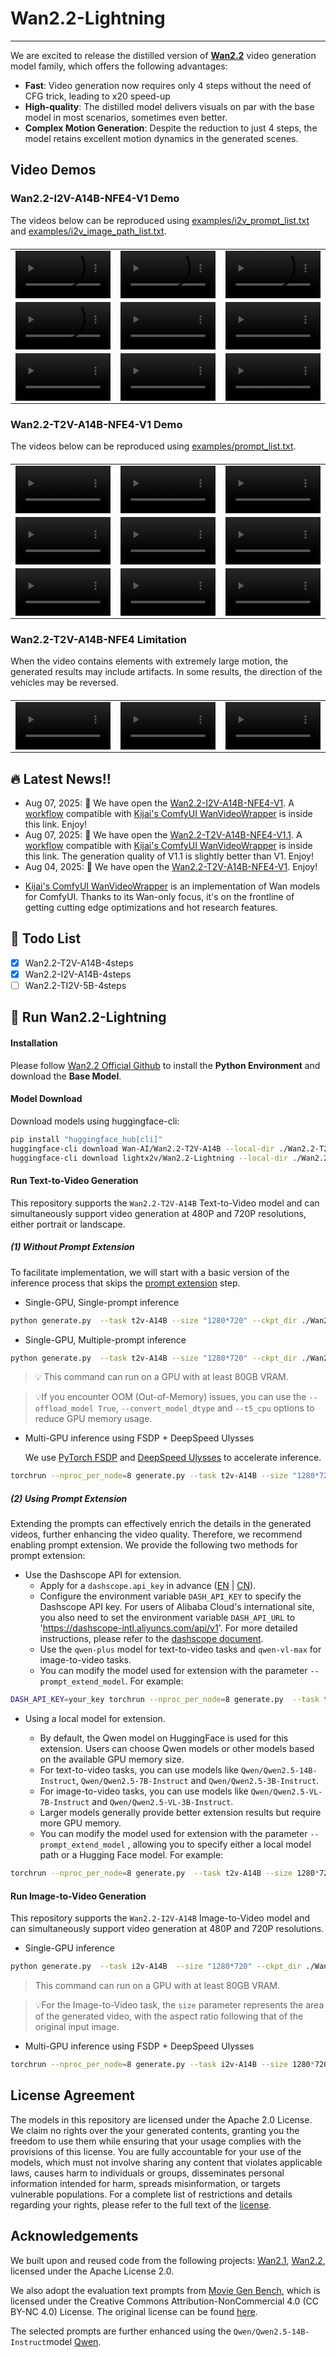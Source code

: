 # Wan2.2-Lightning


-----

<!-- [**Wan2.2-Lightning: Distill Wan2.2 Family into 4 Steps**] <be> -->


We are excited to release the distilled version of <a href="https://wan.video"><b>Wan2.2</b></a> video generation model family, which offers the following advantages:
- **Fast**: Video generation now requires only 4 steps without the need of CFG trick, leading to x20 speed-up
- **High-quality**: The distilled model delivers visuals on par with the base model in most scenarios, sometimes even better.
- **Complex Motion Generation**: Despite the reduction to just 4 steps, the model retains excellent motion dynamics in the generated scenes.


## Video Demos
### Wan2.2-I2V-A14B-NFE4-V1 Demo

The videos below can be reproduced using [examples/i2v_prompt_list.txt](examples/i2v_prompt_list.txt) and [examples/i2v_image_path_list.txt](examples/i2v_image_path_list.txt).

<table border="0" style="width: 100%; text-align: left; margin-top: 20px;">
  <tr>
      <td>
          <video src="https://github.com/user-attachments/assets/4f6bb1e0-9e2b-4eb2-8b9f-0678ccd5b4ec" width="100%" controls loop></video>
      </td>
      <td>
          <video src="https://github.com/user-attachments/assets/bb249553-3f52-40b3-88f9-6e3bca1a8358" width="100%" controls loop></video>
      </td>
       <td>
          <video src="https://github.com/user-attachments/assets/17a6d26a-dd63-47ef-9a98-1502f503dfba" width="100%" controls loop></video>
     </td>
  </tr>
  <tr>
      <td>
          <video src="https://github.com/user-attachments/assets/6ccc69cf-e129-456f-8b93-6dc709cb0ede" width="100%" controls loop></video>
      </td>
      <td>
          <video src="https://github.com/user-attachments/assets/6cf9c586-f37a-47ed-ab5b-e106c3877fa8" width="100%" controls loop></video>
      </td>
       <td>
          <video src="https://github.com/user-attachments/assets/27e82fdf-88af-44ac-b987-b48aa3f9f793" width="100%" controls loop></video>
     </td>
  </tr>
  <tr>
      <td>
          <video src="https://github.com/user-attachments/assets/36a76f1d-2b64-4b16-a862-210d0ffd6d55" width="100%" controls loop></video>
      </td>
      <td>
          <video src="https://github.com/user-attachments/assets/4bc36c70-931e-4539-be8c-432d832819d3" width="100%" controls loop></video>
      </td>
       <td>
          <video src="https://github.com/user-attachments/assets/488b9179-741b-4b9d-8f23-895981f054cb" width="100%" controls loop></video>
     </td>
  </tr>
</table>

### Wan2.2-T2V-A14B-NFE4-V1 Demo

The videos below can be reproduced using [examples/prompt_list.txt](examples/prompt_list.txt).

<table border="0" style="width: 100%; text-align: left; margin-top: 20px;">
  <tr>
      <td>
          <video src="https://github.com/user-attachments/assets/ae791fbb-ef4a-4f72-989a-2ac862883201" width="100%" controls loop></video>
      </td>
      <td>
          <video src="https://github.com/user-attachments/assets/f8083a50-25a0-42a8-9cd1-635f99588b19" width="100%" controls loop></video>
      </td>
       <td>
          <video src="https://github.com/user-attachments/assets/5f15826b-b07b-49a2-a522-f2caea0adc60" width="100%" controls loop></video>
     </td>
  </tr>
  <tr>
      <td>
          <video src="https://github.com/user-attachments/assets/9e48c7c2-f1a1-4d94-ade0-11e1aa913cb7" width="100%" controls loop></video>
      </td>
      <td>
          <video src="https://github.com/user-attachments/assets/45ae83df-af1e-4506-b00e-7d413a0dfa51" width="100%" controls loop></video>
      </td>
       <td>
          <video src="https://github.com/user-attachments/assets/554dd476-d9c1-49df-b6e1-d129113cb2be" width="100%" controls loop></video>
     </td>
  </tr>
  <tr>
      <td>
          <video src="https://github.com/user-attachments/assets/f22b8c0f-9e40-418d-8cd5-153da3678093" width="100%" controls loop></video>
      </td>
      <td>
          <video src="https://github.com/user-attachments/assets/2fc03af0-7c76-48e5-ab12-fc222164ec64" width="100%" controls loop></video>
      </td>
       <td>
          <video src="https://github.com/user-attachments/assets/a8d07ae6-f037-4518-9b13-4a6702a3e0ae" width="100%" controls loop></video>
     </td>
  </tr>
</table>

### Wan2.2-T2V-A14B-NFE4 Limitation

When the video contains elements with extremely large motion, the generated results may include artifacts.
In some results, the direction of the vehicles may be reversed.

<table border="0" style="width: 100%; text-align: left; margin-top: 20px;">
  <tr>
      <td>
          <video src="https://github.com/user-attachments/assets/db8f4240-7feb-4b95-8851-c52220ece9dc" width="100%" controls loop></video>
      </td>
      <td>
          <video src="https://github.com/user-attachments/assets/43820463-22e0-41aa-a446-e0f130ef80d0" width="100%" controls loop></video>
      </td>
       <td>
          <video src="https://github.com/user-attachments/assets/8a0580eb-2b35-4548-abcb-45fc0df12ff0" width="100%" controls loop></video>
     </td>
  </tr>
</table>

## 🔥 Latest News!!
* Aug 07, 2025: 👋 We have open the  [Wan2.2-I2V-A14B-NFE4-V1](https://hf-mirror.com/lightx2v/Wan2.2-Lightning/tree/main/Wan2.2-I2V-A14B-4steps-lora-rank64-Seko-V1). A [workflow](https://hf-mirror.com/lightx2v/Wan2.2-Lightning/blob/main/Wan2.2-I2V-A14B-4steps-lora-rank64-Seko-V1/Wan2.2-I2V-A14B-4steps-lora-rank64-Seko-V1-forKJ.json) compatible with [Kijai's ComfyUI WanVideoWrapper](https://github.com/kijai/ComfyUI-WanVideoWrapper) is inside this link. Enjoy!
* Aug 07, 2025: 👋 We have open the  [Wan2.2-T2V-A14B-NFE4-V1.1](https://hf-mirror.com/lightx2v/Wan2.2-Lightning/tree/main/Wan2.2-T2V-A14B-4steps-lora-rank64-Seko-V1.1). A [workflow](https://hf-mirror.com/lightx2v/Wan2.2-Lightning/blob/main/Wan2.2-T2V-A14B-4steps-lora-rank64-Seko-V1.1/Wan2.2-T2V-A14B-4steps-lora-rank64-Seko-V1.1-forKJ.json) compatible with [Kijai's ComfyUI WanVideoWrapper](https://github.com/kijai/ComfyUI-WanVideoWrapper) is inside this link. The generation quality of V1.1 is slightly better than V1. Enjoy!
* Aug 04, 2025: 👋 We have open the  [Wan2.2-T2V-A14B-NFE4-V1](https://hf-mirror.com/lightx2v/Wan2.2-Lightning/tree/main/Wan2.2-T2V-A14B-4steps-lora-rank64-Seko-V1). Enjoy!
- [Kijai's ComfyUI WanVideoWrapper](https://github.com/kijai/ComfyUI-WanVideoWrapper) is an implementation of Wan models for ComfyUI. Thanks to its Wan-only focus, it's on the frontline of getting cutting edge optimizations and hot research features.


## 📑 Todo List
- [x] Wan2.2-T2V-A14B-4steps
- [x] Wan2.2-I2V-A14B-4steps
- [ ] Wan2.2-TI2V-5B-4steps

## 🚀 Run Wan2.2-Lightning

#### Installation

Please follow [Wan2.2 Official Github](https://github.com/Wan-Video/Wan2.2/) to install the **Python Environment** and download the **Base Model**.

#### Model Download

Download models using huggingface-cli:
``` sh
pip install "huggingface_hub[cli]"
huggingface-cli download Wan-AI/Wan2.2-T2V-A14B --local-dir ./Wan2.2-T2V-A14B
huggingface-cli download lightx2v/Wan2.2-Lightning --local-dir ./Wan2.2-Lightning
```

#### Run Text-to-Video Generation

This repository supports the `Wan2.2-T2V-A14B` Text-to-Video model and can simultaneously support video generation at 480P and 720P resolutions, either portrait or landscape.


##### (1) Without Prompt Extension

To facilitate implementation, we will start with a basic version of the inference process that skips the [prompt extension](#2-using-prompt-extention) step.

- Single-GPU, Single-prompt inference

``` sh
python generate.py  --task t2v-A14B --size "1280*720" --ckpt_dir ./Wan2.2-T2V-A14B --lora_dir ./Wan2.2-Lightning/Wan2.2-T2V-A14B-4steps-lora-rank64-Seko-V1 --offload_model True --base_seed 42 --prompt "Two anthropomorphic cats in comfy boxing gear and bright gloves fight intensely on a spotlighted stage."
```

- Single-GPU, Multiple-prompt inference
``` sh
python generate.py  --task t2v-A14B --size "1280*720" --ckpt_dir ./Wan2.2-T2V-A14B --lora_dir ./Wan2.2-Lightning/Wan2.2-T2V-A14B-4steps-lora-rank64-Seko-V1 --offload_model True --base_seed 42 --prompt_file examples/prompt_list.txt
```

> 💡 This command can run on a GPU with at least 80GB VRAM.

> 💡If you encounter OOM (Out-of-Memory) issues, you can use the `--offload_model True`, `--convert_model_dtype` and `--t5_cpu` options to reduce GPU memory usage.


- Multi-GPU inference using FSDP + DeepSpeed Ulysses

  We use [PyTorch FSDP](https://docs.pytorch.org/docs/stable/fsdp.html) and [DeepSpeed Ulysses](https://arxiv.org/abs/2309.14509) to accelerate inference.


``` sh
torchrun --nproc_per_node=8 generate.py --task t2v-A14B --size "1280*720" --ckpt_dir ./Wan2.2-T2V-A14B --lora_dir ./Wan2.2-Lightning/Wan2.2-T2V-A14B-4steps-lora-rank64-Seko-V1 --dit_fsdp --t5_fsdp --ulysses_size 8 --base_seed 42 --prompt_file examples/prompt_list.txt
```


##### (2) Using Prompt Extension

Extending the prompts can effectively enrich the details in the generated videos, further enhancing the video quality. Therefore, we recommend enabling prompt extension. We provide the following two methods for prompt extension:

- Use the Dashscope API for extension.
  - Apply for a `dashscope.api_key` in advance ([EN](https://www.alibabacloud.com/help/en/model-studio/getting-started/first-api-call-to-qwen) | [CN](https://help.aliyun.com/zh/model-studio/getting-started/first-api-call-to-qwen)).
  - Configure the environment variable `DASH_API_KEY` to specify the Dashscope API key. For users of Alibaba Cloud's international site, you also need to set the environment variable `DASH_API_URL` to 'https://dashscope-intl.aliyuncs.com/api/v1'. For more detailed instructions, please refer to the [dashscope document](https://www.alibabacloud.com/help/en/model-studio/developer-reference/use-qwen-by-calling-api?spm=a2c63.p38356.0.i1).
  - Use the `qwen-plus` model for text-to-video tasks and `qwen-vl-max` for image-to-video tasks.
  - You can modify the model used for extension with the parameter `--prompt_extend_model`. For example:
```sh
DASH_API_KEY=your_key torchrun --nproc_per_node=8 generate.py  --task t2v-A14B --size 1280*720 --ckpt_dir ./Wan2.2-T2V-A14B --lora_dir ./Wan2.2-Lightning/Wan2.2-T2V-A14B-4steps-lora-rank64-Seko-V1 --dit_fsdp --t5_fsdp --ulysses_size 8 --prompt "Two anthropomorphic cats in comfy boxing gear and bright gloves fight intensely on a spotlighted stage" --use_prompt_extend --prompt_extend_method 'dashscope' --prompt_extend_target_lang 'zh'
```

- Using a local model for extension.

  - By default, the Qwen model on HuggingFace is used for this extension. Users can choose Qwen models or other models based on the available GPU memory size.
  - For text-to-video tasks, you can use models like `Qwen/Qwen2.5-14B-Instruct`, `Qwen/Qwen2.5-7B-Instruct` and `Qwen/Qwen2.5-3B-Instruct`.
  - For image-to-video tasks, you can use models like `Qwen/Qwen2.5-VL-7B-Instruct` and `Qwen/Qwen2.5-VL-3B-Instruct`.
  - Larger models generally provide better extension results but require more GPU memory.
  - You can modify the model used for extension with the parameter `--prompt_extend_model` , allowing you to specify either a local model path or a Hugging Face model. For example:

``` sh
torchrun --nproc_per_node=8 generate.py  --task t2v-A14B --size 1280*720 --ckpt_dir ./Wan2.2-T2V-A14B --lora_dir ./Wan2.2-Lightning/Wan2.2-T2V-A14B-4steps-lora-rank64-Seko-V1 --dit_fsdp --t5_fsdp --ulysses_size 8 --prompt "Two anthropomorphic cats in comfy boxing gear and bright gloves fight intensely on a spotlighted stage" --use_prompt_extend --prompt_extend_method 'local_qwen' --prompt_extend_target_lang 'zh'
```


#### Run Image-to-Video Generation

This repository supports the `Wan2.2-I2V-A14B` Image-to-Video model and can simultaneously support video generation at 480P and 720P resolutions.


- Single-GPU inference
```sh
python generate.py  --task i2v-A14B  --size "1280*720" --ckpt_dir ./Wan2.2-I2V-A14B --lora_dir ./Wan2.2-Lightning/Wan2.2-I2V-A14B-4steps-lora-rank64-Seko-V1 --offload_model True --base_seed 42 --prompt_file examples/i2v_prompt_list.txt --image_path_file examples/i2v_image_path_list.txt
```

> This command can run on a GPU with at least 80GB VRAM.

> 💡For the Image-to-Video task, the `size` parameter represents the area of the generated video, with the aspect ratio following that of the original input image.


- Multi-GPU inference using FSDP + DeepSpeed Ulysses

```sh
torchrun --nproc_per_node=8 generate.py --task i2v-A14B --size 1280*720 --ckpt_dir ./Wan2.2-I2V-A14B --lora_dir ./Wan2.2-Lightning/Wan2.2-I2V-A14B-4steps-lora-rank64-Seko-V1 --dit_fsdp --t5_fsdp --ulysses_size 8 --base_seed 42 --prompt_file examples/i2v_prompt_list.txt --image_path_file examples/i2v_image_path_list.txt
```

<!-- 
- Image-to-Video Generation without prompt

```sh
DASH_API_KEY=your_key torchrun --nproc_per_node=8 generate.py --task i2v-A14B --size 1280*720 --ckpt_dir ./Wan2.2-I2V-A14B --prompt '' --image examples/i2v_input.JPG --dit_fsdp --t5_fsdp --ulysses_size 8 --use_prompt_extend --prompt_extend_method 'dashscope'
```

> 💡The model can generate videos solely from the input image. You can use prompt extension to generate prompt from the image.

> The process of prompt extension can be referenced [here](#2-using-prompt-extention).

#### Run Text-Image-to-Video Generation

This repository supports the `Wan2.2-TI2V-5B` Text-Image-to-Video model and can support video generation at 720P resolutions.


- Single-GPU Text-to-Video inference
```sh
python generate.py --task ti2v-5B --size 1280*704 --ckpt_dir ./Wan2.2-TI2V-5B --offload_model True --convert_model_dtype --t5_cpu --prompt "Two anthropomorphic cats in comfy boxing gear and bright gloves fight intensely on a spotlighted stage"
```

> 💡Unlike other tasks, the 720P resolution of the Text-Image-to-Video task is `1280*704` or `704*1280`.

> This command can run on a GPU with at least 24GB VRAM (e.g, RTX 4090 GPU).

> 💡If you are running on a GPU with at least 80GB VRAM, you can remove the `--offload_model True`, `--convert_model_dtype` and `--t5_cpu` options to speed up execution.


- Single-GPU Image-to-Video inference
```sh
python generate.py --task ti2v-5B --size 1280*704 --ckpt_dir ./Wan2.2-TI2V-5B --offload_model True --convert_model_dtype --t5_cpu --image examples/i2v_input.JPG --prompt "Summer beach vacation style, a white cat wearing sunglasses sits on a surfboard. The fluffy-furred feline gazes directly at the camera with a relaxed expression. Blurred beach scenery forms the background featuring crystal-clear waters, distant green hills, and a blue sky dotted with white clouds. The cat assumes a naturally relaxed posture, as if savoring the sea breeze and warm sunlight. A close-up shot highlights the feline's intricate details and the refreshing atmosphere of the seaside."
```

> 💡If the image parameter is configured, it is an Image-to-Video generation; otherwise, it defaults to a Text-to-Video generation.

> 💡Similar to Image-to-Video, the `size` parameter represents the area of the generated video, with the aspect ratio following that of the original input image.


- Multi-GPU inference using FSDP + DeepSpeed Ulysses

```sh
torchrun --nproc_per_node=8 generate.py --task ti2v-5B --size 1280*704 --ckpt_dir ./Wan2.2-TI2V-5B --dit_fsdp --t5_fsdp --ulysses_size 8 --image examples/i2v_input.JPG --prompt "Summer beach vacation style, a white cat wearing sunglasses sits on a surfboard. The fluffy-furred feline gazes directly at the camera with a relaxed expression. Blurred beach scenery forms the background featuring crystal-clear waters, distant green hills, and a blue sky dotted with white clouds. The cat assumes a naturally relaxed posture, as if savoring the sea breeze and warm sunlight. A close-up shot highlights the feline's intricate details and the refreshing atmosphere of the seaside."
```

> The process of prompt extension can be referenced [here](#2-using-prompt-extention). 
-->



## License Agreement
The models in this repository are licensed under the Apache 2.0 License. We claim no rights over the your generated contents, granting you the freedom to use them while ensuring that your usage complies with the provisions of this license. You are fully accountable for your use of the models, which must not involve sharing any content that violates applicable laws, causes harm to individuals or groups, disseminates personal information intended for harm, spreads misinformation, or targets vulnerable populations. For a complete list of restrictions and details regarding your rights, please refer to the full text of the [license](LICENSE.txt).


## Acknowledgements

We built upon and reused code from the following projects: [Wan2.1](https://github.com/Wan-Video/Wan2.1), [Wan2.2](https://github.com/Wan-Video/Wan2.2), licensed under the Apache License 2.0. 

We also adopt the evaluation text prompts from [Movie Gen Bench](https://github.com/facebookresearch/MovieGenBench), which is licensed under the Creative Commons Attribution-NonCommercial 4.0 (CC BY-NC 4.0) License. The original license can be found [here](https://github.com/facebookresearch/MovieGenBench/blob/main/LICENSE).

The selected prompts are further enhanced using the `Qwen/Qwen2.5-14B-Instruct`model [Qwen](https://huggingface.co/Qwen).

